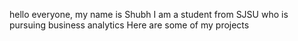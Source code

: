 hello everyone, my name is Shubh
I am a student from SJSU who is pursuing business analytics
Here are some of my projects 
